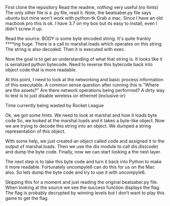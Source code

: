 First clone the repository
Read the readme, nothing very useful (no hints)
The only other file is a .py file, read it.
Note, the beatsaber.py file says ubuntu but mine won't work with python-tk
Grab a mac. Since I have an old macbook pro this is ok.
I have 3.7 on my box but its easy to install, even I didn't screw it up.

Read the source. BODY is some byte encoded string. It's quite frankly ****ing huge.
There is a call to marshal.loads which operates on this string.
The string is also decoded. Then it is executed with exec.

Now the goal is to get an understanding of what that string is.
It looks like it is serialized python bytecode.
Need to reverse this bytecode back into object code that is more readable.

At this point, I need to look at the networking and basic process information of this executable.
A common sense question after running this is "Where are the assets?" 
Are there network operations being performed? 
A dirty way to test is to just disable wireless ior ethernet (inclusive or)

Time currently being wasted by Rocket League

Ok, we got some hints. We need to look at marshal and how it loads byte code
So, we looked at the marshal loads and it takes a byte-like object.
Now we are trying to decode this string into an object. 
We dumped a string representation of this object.

With some help, we just created an object called code and assigned it to the output of marshal.loads. Then we use the dis module to call dis.dis(code) and dump the byte code. Finally, now we can start looking a the next layer.

The next step is to take this byte code and turn it back into Python to make it more readable. Fortunately uncompyle6 can do this for us on the Mac also. So lets dump the byte code and try to use it with uncompyle6.

Skipping this for a moment and just reading the original beatsaber.py file.
When looking at the source we see the success function displays the flag. The flag is probably decrypted by winning levels but I don’t want to play this game to get the flag.


